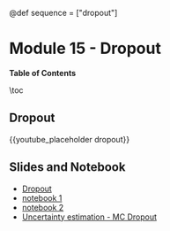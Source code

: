 @def sequence = ["dropout"]

# Module 15 - Dropout


**Table of Contents**

\toc


## Dropout

{{youtube_placeholder dropout}}

## Slides and Notebook

- [Dropout](https://abursuc.github.io/slides/polytechnique/15-01-dropout.html#1)
- [notebook 1](https://github.com/dataflowr/notebooks/blob/master/Module15/15a_dropout_intro.ipynb) 
- [notebook 2](https://github.com/dataflowr/notebooks/blob/master/Module15/15b_dropout_mnist.ipynb) 
- [Uncertainty estimation - MC Dropout](https://abursuc.github.io/slides/polytechnique/15-02-uncertainty-estimation-dropout.html#1)